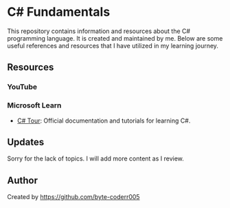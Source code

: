 # C# Fundamentals

This repository contains information and resources about the C# programming language. It is created and maintained by me. Below are some useful references and resources that I have utilized in my learning journey.

## Resources

### YouTube


### Microsoft Learn
- [C# Tour](https://learn.microsoft.com/en-us/dotnet/csharp/tour-of-csharp/): Official documentation and tutorials for learning C#.

## Updates
Sorry for the lack of topics. I will add more content as I review.

## Author
Created by https://github.com/byte-coderr005
